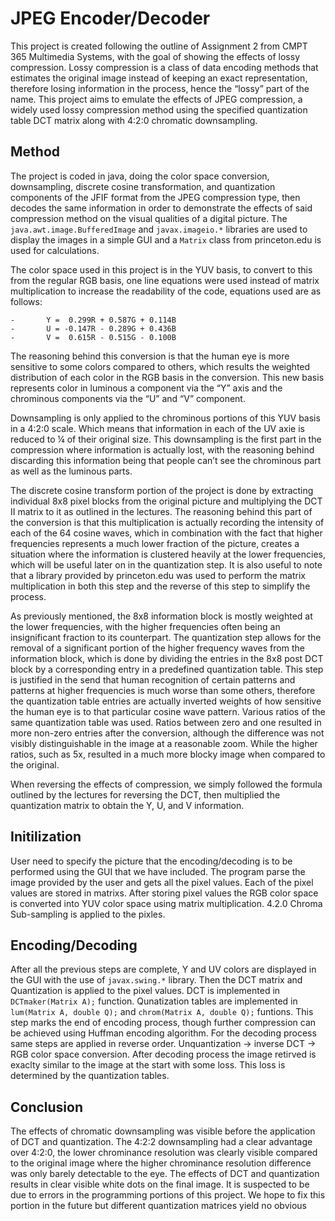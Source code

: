 # JPEG Encoder/Decoder
This project is created following the outline of Assignment 2 from CMPT 365 Multimedia Systems, with the goal of showing the effects of lossy compression. Lossy compression is a class of data encoding methods that estimates the original image instead of keeping an exact representation, therefore losing information in the process, hence the “lossy” part of the name. This project aims to emulate the effects of JPEG compression, a widely used lossy compression method using the specified quantization table DCT matrix along with 4:2:0 chromatic downsampling.

## Method

The project is coded in java, doing the color space conversion, downsampling, discrete cosine transformation, and quantization components of the JFIF format from the JPEG compression type, then decodes the same information in order to demonstrate the effects of said compression method on the visual qualities of a digital picture. The `java.awt.image.BufferedImage` and `javax.imageio.*` libraries are used to display the images in a simple GUI and a `Matrix` class from princeton.edu is used for calculations.

The color space used in this project is in the YUV basis, to convert to this from the regular RGB basis, one line equations were used instead of matrix multiplication to increase the readability of the code, equations used are as follows:
```
-       Y =  0.299R + 0.587G + 0.114B
-       U = -0.147R - 0.289G + 0.436B
-       V =  0.615R - 0.515G - 0.100B
```
The reasoning behind this conversion is that the human eye is more sensitive to some colors compared to others, which results the weighted distribution of each color in the RGB basis in the conversion. This new basis represents color in luminous a component via the “Y” axis and the chrominous components via the “U” and “V” component.

Downsampling is only applied to the chrominous portions of this YUV basis in a 4:2:0 scale. Which means that information in each of the UV axie is reduced to ¼ of their original size. This downsampling is the first part in the compression where information is actually lost, with the reasoning behind discarding this information being that people can’t see the chrominous part as well as the luminous parts. 

The discrete cosine transform portion of the project is done by extracting individual 8x8 pixel blocks from the original picture and multiplying the DCT II matrix to it as outlined in the lectures. The reasoning behind this part of the conversion is that this multiplication is actually recording the intensity of each of the 64 cosine waves, which in combination with the fact that higher frequencies represents a much lower fraction of the picture, creates a situation where the information is clustered heavily at the lower frequencies, which will be useful later on in the quantization step. It is also useful to note that a library provided by princeton.edu was used to perform the matrix multiplication in both this step and the reverse of this step to simplify the process.

As previously mentioned, the 8x8 information block is mostly weighted at the lower frequencies, with the higher frequencies often being an insignificant fraction to its counterpart. The quantization step allows for the removal of a significant portion of the higher frequency waves from the information block, which is done by dividing the entries in the 8x8 post DCT block by a corresponding entry in a predefined quantization table. This step is justified in the send that human recognition of certain patterns and patterns at higher frequencies is much worse than some others, therefore the quantization table entries are actually inverted weights of how sensitive the human eye is to that particular cosine wave pattern. Various ratios of the same quantization table was used. Ratios between zero and one resulted in more non-zero entries after the conversion, although the difference was not visibly distinguishable in the image at a reasonable zoom. While the higher ratios, such as 5x, resulted in a much more blocky image when compared to the original.

When reversing the effects of compression, we simply followed the formula outlined by the lectures for reversing the DCT, then multiplied the quantization matrix to obtain the Y, U, and V information.

## Initilization 
User need to specify the picture that the encoding/decoding is to be performed using the GUI that we have included. The program parse the image provided by the user and gets all the pixel values. Each of the pixel values are stored in matrixs. After storing pixel values the RGB color space is converted into YUV color space using matrix multiplication. 4.2.0 Chroma Sub-sampling is applied to the pixles. 

## Encoding/Decoding
After all the previous steps are complete, Y and UV colors are displayed in the GUI with the use of `javax.swing.*` library. Then the DCT matrix and Quantization is applied to the pixel values. DCT is implemented in `DCTmaker(Matrix A);` function. Qunatization tables are implemented in `lum(Matrix A, double Q);` and `chrom(Matrix A, double Q);` funtions. This step marks the end of encoding process, though further compression can be achieved using Huffman encoding algorithm. For the decoding process same steps are applied in reverse order. Unquantization -> inverse DCT -> RGB color space conversion. After decoding process the image retirved is exaclty similar to the image at the start with some loss. This loss is determined by the quantization tables.

## Conclusion

The effects of chromatic downsampling was visible before the application of DCT and quantization. The 4:2:2 downsampling had a clear advantage over 4:2:0, the lower chrominance resolution was clearly visible compared to the original image where the higher chrominance resolution difference was only barely detectable to the eye. The effects of DCT and quantization results in clear visible white dots on the final image. It is suspected to be due to errors in the programming portions of this project. We hope to fix this portion in the future but different quantization matrices yield no obvious 


